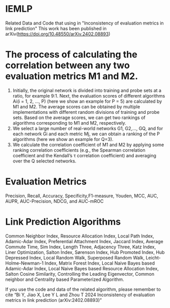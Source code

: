 # IEMLP
Related Data and Code that using in "Inconsistency of evaluation metrics in link prediction"
This work has been published in	arXiv(https://doi.org/10.48550/arXiv.2402.08893)

# The process of calculating the correlation between any two evaluation metrics M1 and M2.
1) Initially, the original network is divided into training and probe sets at a ratio, for example 9:1. Next, the evaluation scores of different algorithms Ai(i = 1, 2, ..., P) (here we show an example for P = 5) are calculated by M1 and M2. The average scores can be obtained by multiple implementations with different random divisions of training and probe sets. Based on the average scores, we can get two rankings of algorithms corresponding to M1 and M2, respectively.
2) We select a large number of real-world networks G1, G2,..., GQ, and for each network Gi and each metric Mj, we can obtain a ranking of the P algorithms (here we show an example for Q=3).
3) We calculate the correlation coefficient of M1 and M2 by applying some ranking correlation coefficients (e.g., the Spearman correlation coefficient and the Kendall’s τ correlation coefficient) and averaging over the Q selected networks.

# Evaluation Metrics
Precision, Recall, Accuracy, Specificity,F1-measure, Youden, MCC, AUC, AUPR, AUC-Precision, NDCG, and AUC-mROC

# Link Prediction Algorithms
Common Neighbor Index, Resource Allocation Index, Local Path Index, Adamic-Adar Index, Preferential Attachment Index, Jaccard Index, Average Commute Time, Sim Index, Length Three, Adjacency Three, Katz Index, Liner Optimization, Salton Index, Sørenson Index, Hub Promoted Index, Hub Depressed Index, Local Random Walk, Superposed Random Walk, Leicht-Holme-Newman-1 Index, Matrix Forest Index, Local Naive Bayes based Adamic-Adar Index, Local Naive Bayes based Resource Allocation Index, Salton Cosine Similarity, Controlling the Leading Eigenvector, Common neighbor and Centrality based Parameterized Algorithm.

If you use the code and data of the related algorithm, please remember to cite “Bi Y, Jiao X, Lee Y L and Zhou T 2024 Inconsistency of evaluation metrics in link prediction (arXiv:2402.08893)”
